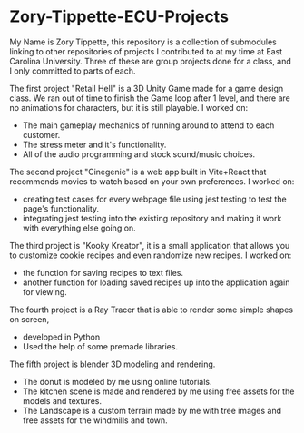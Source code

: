 # Zory-Tippette-ECU-Projects

My Name is Zory Tippette, this repository is a collection of submodules linking to other repositories of projects I contributed to at my time at East Carolina University. Three of these are group projects done for a class, and I only committed to parts of each.

The first project "Retail Hell" is a 3D Unity Game made for a game design class. We ran out of time to finish the Game loop after 1 level, and there are no animations for characters, but it is still playable. I worked on:
- The main gameplay mechanics of running around to attend to each customer.
- The stress meter and it's functionality.
- All of the audio programming and stock sound/music choices.

The second project "Cinegenie" is a web app built in Vite+React that recommends movies to watch based on your own preferences.
I worked on:
- creating test cases for every webpage file using jest testing to test the page's functionality.
- integrating jest testing into the existing repository and making it work with everything else going on.

The third project is "Kooky Kreator", it is a small application that allows you to customize cookie recipes and even randomize new recipes.
I worked on:
- the function for saving recipes to text files.
- another function for loading saved recipes up into the application again for viewing.

The fourth project is a Ray Tracer that is able to render some simple shapes on screen, 
- developed in Python 
- Used the help of some premade libraries.

The fifth project is blender 3D modeling and rendering.
- The donut is modeled by me using online tutorials.
- The kitchen scene is made and rendered by me using free assets for the models and textures.
- The Landscape is a custom terrain made by me with tree images and free assets for the windmills and town.
